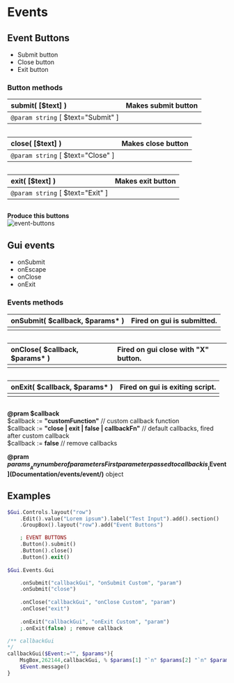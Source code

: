 # Events  

## Event Buttons  

* Submit button  
* Close button  
* Exit button  

### Button methods  

| __submit__( [$text] )    |Makes submit button    |  
|:---    |:---    |  
|`@param string` [ $text="Submit" ]    |    |  

##  

| __close__( [$text] )    |Makes close button    |  
|:---    |:---    |  
|`@param string` [ $text="Close" ]    |    |  

##  

| __exit__( [$text] )    |Makes exit button    |  
|:---    |:---    |  
|`@param string` [ $text="Exit" ]    |    |  

##  


__Produce this buttons__  
![event-buttons](https://github.com/vilbur/ahk-vilgui/blob/master/Documentation/events/gui/event-buttons.jpeg?raw=true "Event buttons")  

## Gui events  

* onSubmit  
* onEscape  
* onClose  
* onExit  

### Events methods  


| __onSubmit__( $callback, $params* )    |Fired on gui is submitted.    |  
|:---    |:---    |  
|    |    |  

##  

| __onClose__( $callback, $params* )    |Fired on gui close with "X" button.    |  
|:---    |:---    |  
|    |    |  

##  

| __onExit__( $callback, $params* )    |Fired on gui is exiting script.    |  
|:---    |:---    |  
|    |    |  

##  

__@pram $callback__  
$callback := __"customFunction"__ // custom callback function  
$callback := __"close __\|__ exit __\|__ false __\|__ callbackFn"__ // default callbacks, fired after custom callback  
$callback := __false__ // remove callbacks  

__@pram $params__  
Any number of parameters  
First parameter passed to callback is __[$Event](Documentation/events/event/)__ object  


## Examples  

``` php
$Gui.Controls.layout("row")    .Edit().value("Lorem ipsum").label("Test Input").add().section()    .GroupBox().layout("row").add("Event Buttons")    ; EVENT BUTTONS    .Button().submit()    .Button().close()    .Button().exit()                $Gui.Events.Gui    .onSubmit("callbackGui", "onSubmit Custom", "param")     .onSubmit("close")        .onClose("callbackGui", "onClose Custom", "param")        .onClose("exit")        .onExit("callbackGui", "onExit Custom", "param")        ;.onExit(false) ; remove callback/** callbackGui*/callbackGui($Event:="", $params*){    MsgBox,262144,callbackGui, % $params[1] "`n" $params[2] "`n" $params[3],5    $Event.message()}
```  